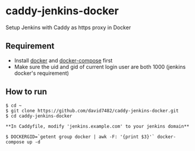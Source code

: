 # caddy-jenkins-docker
Setup Jenkins with Caddy as https proxy in Docker

## Requirement
- Install  [docker](https://docs.docker.com/engine/installation/linux/docker-ce/ubuntu/) and [docker-compose](https://docs.docker.com/compose/install/#prerequisites) first
- Make sure the uid and gid of current login user are both 1000 (jenkins docker's requirement)

## How to run
```
$ cd ~
$ git clone https://github.com/david7482/caddy-jenkins-docker.git
$ cd caddy-jenkins-docker

**In Caddyfile, modify 'jenkins.example.com' to your jenkins domain**

$ DOCKERGID=`getent group docker | awk -F: '{print $3}'` docker-compose up -d
```
